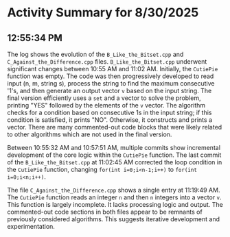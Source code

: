 # Activity Summary for 8/30/2025

## 12:55:34 PM
The log shows the evolution of the `B_Like_the_Bitset.cpp` and `C_Against_the_Difference.cpp` files.  `B_Like_the_Bitset.cpp` underwent significant changes between 10:55 AM and 11:02 AM.  Initially, the `CutiePie` function was empty.  The code was then progressively developed to read input (n, m, string s), process the string to find the maximum consecutive '1's, and then generate an output vector `v` based on the input string. The final version efficiently uses a `set` and a vector to solve the problem, printing "YES" followed by the elements of the `v` vector.  The algorithm checks for a condition based on consecutive 1s in the input string; if this condition is satisfied, it prints "NO". Otherwise, it constructs and prints a vector.  There are many commented-out code blocks that were likely related to other algorithms which are not used in the final version.

Between 10:55:32 AM and 10:57:51 AM, multiple commits show incremental development of the core logic within the `CutiePie` function. The last commit of the `B_Like_the_Bitset.cpp` at 11:02:45 AM corrected the loop condition in the `CutiePie` function, changing  `for(int i=0;i<n-1;i++)` to `for(int i=0;i<n;i++)`.

The file `C_Against_the_Difference.cpp` shows a single entry at 11:19:49 AM. The `CutiePie` function reads an integer `n` and then `n` integers into a vector `v`. This function is largely incomplete.  It lacks processing logic and output.  The commented-out code sections in both files appear to be remnants of previously considered algorithms.  This suggests iterative development and experimentation.
